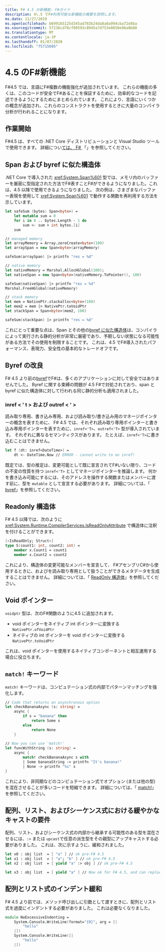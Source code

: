 ```yaml
---
title: F# 4.5 の新機能- F#ガイド
description: 4\.5 でF#利用可能な新機能の概要を説明します。
ms.date: 11/27/2019
ms.openlocfilehash: b699165125d345ad783b24da8a0a994cba72d4ba
ms.sourcegitcommit: 5f236cd78cf09593c8945a7d753e0850e96a0b80
ms.translationtype: MT
ms.contentlocale: ja-JP
ms.lasthandoff: 01/07/2020
ms.locfileid: "75715695"
---
```

# <a name="whats-new-in-f-45"></a>4\.5 のF#新機能

F#4.5 では、言語にF#複数の機能強化が追加されています。 これらの機能の多くは、このコードが安全でF#あることを保証するために、効率的なコードを記述できるようにするためにまとめられています。 これにより、言語にいくつかの概念が追加され、これらのコンストラクトを使用するときに大量のコンパイラ分析が行われることになります。

## <a name="get-started"></a>作業開始

F#4.5 は、すべての .NET Core ディストリビューションと Visual Studio ツールで使用できます。 詳細につい[ては、 F# ](../get-started/index.md) 「」を参照してください。

## <a name="span-and-byref-like-structs"></a>Span および byref に似た構造体

.NET Core で導入された <xref:System.Span%601> 型では、メモリ内のバッファーを厳密に型指定された方法でF#表すことF#ができるようになりました。これは、4.5 以降で使用できるようになりました。 次の例は、さまざまなバッファー表現を使用して <xref:System.Span%601> で動作する関数を再利用する方法を示しています。

```fsharp
let safeSum (bytes: Span<byte>) =
    let mutable sum = 0
    for i in 0 .. bytes.Length - 1 do 
        sum <- sum + int bytes.[i]
    sum

// managed memory
let arrayMemory = Array.zeroCreate<byte>(100)
let arraySpan = new Span<byte>(arrayMemory)

safeSum(arraySpan) |> printfn "res = %d"

// native memory
let nativeMemory = Marshal.AllocHGlobal(100);
let nativeSpan = new Span<byte>(nativeMemory.ToPointer(), 100)

safeSum(nativeSpan) |> printfn "res = %d"
Marshal.FreeHGlobal(nativeMemory)

// stack memory
let mem = NativePtr.stackalloc<byte>(100)
let mem2 = mem |> NativePtr.toVoidPtr
let stackSpan = Span<byte>(mem2, 100)

safeSum(stackSpan) |> printfn "res = %d"
```

これにとって重要な点は、Span とその他の[byref に似た構造体](../language-reference/structures.md#byreflike-structs)は、コンパイラによって実行される静的分析が非常に厳密であり、予期しない状態になる可能性がある方法でその使用を制限することです。 これは、4.5 でF#導入されたパフォーマンス、表現力、安全性の基本的なトレードオフです。

## <a name="revamped-byrefs"></a>Byref の改良

F# 4.5 より前の[byref](../language-reference/byrefs.md)でF#は、多くのアプリケーションに対して安全ではありませんでした。 Byref に関する束縛の問題が 4.5 F#で対処されており、span と byref に似た構造体に対して行われる同じ静的分析も適用されました。

### <a name="inreft-and-outreft"></a>inref < ' t > および outref < ' >

読み取り専用、書き込み専用、および読み取り/書き込み用のマネージポインターの概念を表すために、 F# 4.5 では、それぞれ読み取り専用ポインターと書き込み専用ポインターを表すために、`inref<'T>`、`outref<'T>` 型が導入されています。 それぞれに異なるセマンティクスがあります。 たとえば、`inref<'T>`に書き込むことはできません。

```fsharp
let f (dt: inref<DateTime>) =
    dt <- DateTime.Now // ERROR - cannot write to an inref!
```

既定では、型の推定は、変更可能として既に宣言されてF#いない限り、コードの不変の性質を持つ `inref<'T>` としてマネージポインターを推論します。 何かを書き込み可能にするには、そのアドレスを操作する関数またはメンバーに渡す前に、型を `mutable` として宣言する必要があります。 詳細については、「 [byref](../language-reference/byrefs.md)」を参照してください。

## <a name="readonly-structs"></a>Readonly 構造体

F# 4.5 以降では、次のように <xref:System.Runtime.CompilerServices.IsReadOnlyAttribute> で構造体に注釈を付けることができます。

```fsharp
[<IsReadOnly; Struct>]
type S(count1: int, count2: int) =
    member x.Count1 = count1
    member x.Count2 = count2
```

これにより、構造体の変更可能なメンバーを宣言して、 F#アセンブリC#から使用するときに、およびを読み取り専用として扱うことができるメタデータを生成することはできません。 詳細については、「 [ReadOnly 構造体](../language-reference/structures.md#readonly-structs)」を参照してください。

## <a name="void-pointers"></a>Void ポインター

`voidptr` 型は、次のF#関数のように4.5 に追加されます。

* void ポインターをネイティブ int ポインターに変換する `NativePtr.ofVoidPtr`
* ネイティブの int ポインターを void ポインターに変換する `NativePtr.toVoidPtr`

これは、void ポインターを使用するネイティブコンポーネントと相互運用する場合に役立ちます。

## <a name="the-match-keyword"></a>`match!` キーワード

`match!` キーワードは、コンピュテーション式の内部でパターンマッチングを強化します。

```fsharp
// Code that returns an asynchronous option
let checkBananaAsync (s: string) =
    async {
        if s = "banana" then
            return Some s
        else
            return None
    }
    
// Now you can use 'match!'
let funcWithString (s: string) =
    async { 
        match! checkBananaAsync s with
        | Some bananaString -> printfn "It's banana!"
        | None -> printfn "%s" s
}
```

これにより、非同期などのコンピュテーション式でオプション (または他の型) を混在させることが多いコードを短縮できます。 詳細については、「 [match!](../language-reference/computation-expressions.md#match)」を参照してください。

## <a name="relaxed-upcasting-requirements-in-array-list-and-sequence-expressions"></a>配列、リスト、およびシーケンス式における緩やかなキャストの要件

配列、リスト、およびシーケンス式の内部から継承する可能性のある型を混在させるには、`:>` または `upcast`で任意の派生型をその親型にアップキャストする必要がありました。 これは、次に示すように、緩和されました。

```fsharp
let x0 : obj list  = [ "a" ] // ok pre-F# 4.5
let x1 : obj list  = [ "a"; "b" ] // ok pre-F# 4.5
let x2 : obj list  = [ yield "a" :> obj ] // ok pre-F# 4.5

let x3 : obj list  = [ yield "a" ] // Now ok for F# 4.5, and can replace x2
```

## <a name="indentation-relaxation-for-array-and-list-expressions"></a>配列とリスト式のインデント緩和

F# 4.5 より前では、メソッド呼び出しに引数として渡すときに、配列とリスト式を過度にインデントする必要がありました。 これは必要なくなりました。

```fsharp
module NoExcessiveIndenting = 
    System.Console.WriteLine(format="{0}", arg = [| 
        "hello"
    |])
    System.Console.WriteLine([|
        "hello"
    |])
```
